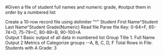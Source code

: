 #Given a file of student full names and numeric grade, 
#output them in order by a numbered list


Create a 10-row record file using delimiter "^"
Student First Name^Student Last Name^Student Grade(Numeric)
Read file
Parse file
Key: 0-64=F, 65-74=D, 75-79=C, 80-89=B, 90-100=A    
Output 1
             Basic output of all data in numbered list
             Group Title
             1. Full Name
Output 2
             Metrics of Categorize groups --A, B, C, D, F
             Total Rows in File:
             Students with A Grade: 3 


